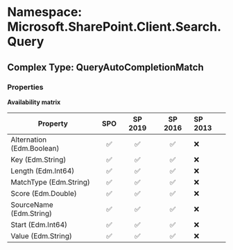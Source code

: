 # Namespace: Microsoft.SharePoint.Client.Search.Query

## Complex Type: QueryAutoCompletionMatch

### Properties

**Availability matrix**

Property | SPO | SP 2019 | SP 2016 | SP 2013
----------|:---:|:-------:|:-------:|:-------
Alternation (Edm.Boolean) | ✅ | ✅ | ✅ | ❌
Key (Edm.String) | ✅ | ✅ | ✅ | ❌
Length (Edm.Int64) | ✅ | ✅ | ✅ | ❌
MatchType (Edm.String) | ✅ | ✅ | ✅ | ❌
Score (Edm.Double) | ✅ | ✅ | ✅ | ❌
SourceName (Edm.String) | ✅ | ✅ | ✅ | ❌
Start (Edm.Int64) | ✅ | ✅ | ✅ | ❌
Value (Edm.String) | ✅ | ✅ | ✅ | ❌
